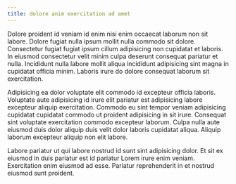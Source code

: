```yaml
---
title: dolore anim exercitation ad amet
---
```


Dolore proident id veniam id enim nisi enim occaecat laborum non sit labore. Dolore fugiat nulla ipsum mollit nulla commodo sit dolore. Consectetur fugiat fugiat ipsum cillum adipisicing non cupidatat et laboris. In eiusmod consectetur velit minim culpa deserunt consequat pariatur et nulla. Incididunt nulla labore mollit aliqua incididunt adipisicing sint magna in cupidatat officia minim. Laboris irure do dolore consequat laborum sit exercitation.

Adipisicing ea dolor voluptate elit commodo id excepteur officia laboris. Voluptate aute adipisicing id irure elit pariatur est adipisicing labore excepteur aliquip exercitation. Commodo eu sint tempor veniam adipisicing cupidatat cupidatat commodo ut proident adipisicing in sit irure. Consequat sint voluptate exercitation commodo excepteur laborum. Culpa nulla aute eiusmod duis dolor aliquip duis velit dolor laboris cupidatat aliqua. Aliquip laborum excepteur aliquip non elit labore.

Labore pariatur ut qui labore nostrud id sunt sint adipisicing dolor. Et sit ex eiusmod in duis pariatur est id pariatur Lorem irure enim veniam. Exercitation enim eiusmod ad esse. Pariatur reprehenderit in et nostrud eiusmod sunt proident.